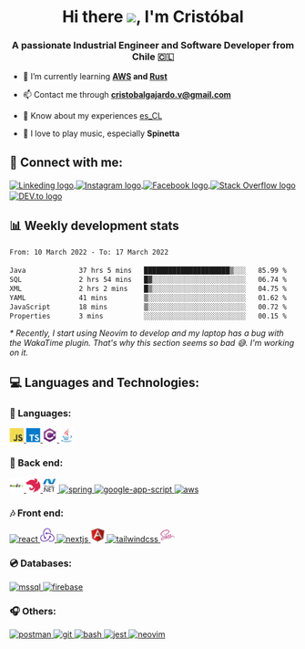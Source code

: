 <h1 align="center">Hi there <img src="https://media.giphy.com/media/hvRJCLFzcasrR4ia7z/giphy.gif" width="4%">, I'm Cristóbal</h1>
<h3 align="center">A passionate Industrial Engineer and Software Developer from Chile 🇨🇱</h3>

- 🌱 I’m currently learning **[AWS](https://aws.amazon.com) and [Rust](https://www.rust-lang.org)**

- 📫 Contact me through **cristobalgajardo.v@gmail.com**

- 📄 Know about my experiences [es_CL](https://bit.ly/cv-cristobal-gajardo)

- 🎸 I love to play music, especially **Spinetta**

## 🔗 Connect with me:

<p align="left">
    <!-- LinkedIn -->
    <a href="https://linkedin.com/in/cristobalgajardov" target="blank">
        <img align="center" src="https://cdn.jsdelivr.net/npm/simple-icons@3.0.1/icons/linkedin.svg" alt="Linkeding logo" width="5%" height="5%"/>
    </a>
    <!-- Instagram -->
    <a href="https://instagram.com/cristobalgvera" target="blank">
        <img align="center" src="https://cdn.jsdelivr.net/npm/simple-icons@3.0.1/icons/instagram.svg" alt="Instagram logo" width="5%" height="5%"/>
    </a>
    <!-- Facebook -->
    <a href="https://fb.com/cristobalgajardo.v" target="blank">
        <img align="center" src="https://cdn.jsdelivr.net/npm/simple-icons@3.0.1/icons/facebook.svg" alt="Facebook logo" width="5%" height="5%"/>
    </a>
    <!-- Stack Overflow -->
    <a href="https://stackoverflow.com/users/13816773" target="blank">
        <img align="center" src="https://cdn.jsdelivr.net/npm/simple-icons@3.0.1/icons/stackoverflow.svg" alt="Stack Overflow logo" width="5%" height="5%"/>
    </a>
    <!-- HackerRank -->
    <!--
    <a href="https://www.hackerrank.com/cristobalgvera" target="blank">
        <img align="center" src="https://cdn.jsdelivr.net/npm/simple-icons@3.0.1/icons/hackerrank.svg" alt="HackerRank logo" width="5%" height="5%"/>
    </a>
    -->
    <!-- DEV.to -->
    <a href="https://dev.to/cristobalgvera" target="blank">
        <img align="center" src="https://cdn.jsdelivr.net/npm/simple-icons@3.0.1/icons/dev-dot-to.svg" alt="DEV.to logo" width="5%" height="5%"/>
    </a>
</p>

## 📊 Weekly development stats

<!--START_SECTION:waka-->

```text
From: 10 March 2022 - To: 17 March 2022

Java             37 hrs 5 mins   █████████████████████▒░░░   85.99 %
SQL              2 hrs 54 mins   █▓░░░░░░░░░░░░░░░░░░░░░░░   06.74 %
XML              2 hrs 2 mins    █▒░░░░░░░░░░░░░░░░░░░░░░░   04.75 %
YAML             41 mins         ▒░░░░░░░░░░░░░░░░░░░░░░░░   01.62 %
JavaScript       18 mins         ▒░░░░░░░░░░░░░░░░░░░░░░░░   00.72 %
Properties       3 mins          ░░░░░░░░░░░░░░░░░░░░░░░░░   00.15 %
```

<!--END_SECTION:waka-->

<i>* Recently, I start using Neovim to develop and my laptop has a bug with the WakaTime plugin. That's why this section seems so bad 😅. I'm working on it.</i>
    
## 💻 Languages and Technologies:

### 🎷 Languages:

<p align="left">
    <!-- JavaScript -->
    <a href="https://developer.mozilla.org/en-US/docs/Web/JavaScript" target="_blank">
        <img src="https://raw.githubusercontent.com/devicons/devicon/master/icons/javascript/javascript-original.svg" alt="javascript" width="5%" height="5%"/>
    </a>
    <!-- TypeScript -->
    <a href="https://www.typescriptlang.org" target="_blank">
        <img src="https://raw.githubusercontent.com/devicons/devicon/master/icons/typescript/typescript-original.svg" alt="typescript" width="5%" height="5%"/>
    </a>
    <!-- C# -->
    <a href="https://docs.microsoft.com/en-us/dotnet/csharp" target="_blank">
        <img src="https://raw.githubusercontent.com/devicons/devicon/master/icons/csharp/csharp-original.svg" alt="csharp" width="5%" height="5%"/>
    </a>
    <!-- Java -->
    <a href="https://www.java.com" target="_blank">
        <img src="https://raw.githubusercontent.com/devicons/devicon/master/icons/java/java-original.svg" alt="java" width="5%" height="5%"/>
    </a>
    <!-- Python -->
    <!--
    <a href="https://www.python.org" target="_blank">
        <img src="https://raw.githubusercontent.com/devicons/devicon/master/icons/python/python-original.svg" alt="python" width="5%" height="5%"/>
    </a>
    -->
</p>

### 🎼 Back end:

<p align="left">
    <!-- NodeJS -->
    <a href="https://nodejs.org" target="_blank">
        <img src="https://raw.githubusercontent.com/devicons/devicon/master/icons/nodejs/nodejs-original-wordmark.svg" alt="nodejs" width="5%" height="5%"/>
    </a>
    <!-- NestJS -->
    <a href="https://nestjs.com" target="_blank">
        <img src="https://raw.githubusercontent.com/devicons/devicon/master/icons/nestjs/nestjs-plain.svg" alt="nestjs" width="5%" height="5%"/>
    </a>
    <!-- .NET -->
    <a href="https://dotnet.microsoft.com" target="_blank">
        <img src="https://raw.githubusercontent.com/devicons/devicon/master/icons/dot-net/dot-net-original-wordmark.svg" alt="dotnet" width="5%" height="5%"/>
    </a>
    <!-- Spring Boot -->
    <a href="https://spring.io" target="_blank">
        <img src="https://www.vectorlogo.zone/logos/springio/springio-icon.svg" alt="spring" width="5%" height="5%"/>
    </a>
    <!-- Google Apps Script -->
    <a href="https://developers.google.com/apps-script" target="_blank">
        <img src="https://static.cdnlogo.com/logos/g/12/google-apps-script.svg" alt="google-app-script" width="5%" height="5%"/>
    </a>
    <!-- GraphQL -->
    <!--
    <a href="https://graphql.org" target="_blank">
        <img src="https://www.vectorlogo.zone/logos/graphql/graphql-icon.svg" alt="graphql" width="5%" height="5%"/>
    </a>
    -->
    <!-- AWS -->
    <a href="https://aws.amazon.com" target="_blank">
        <img src="https://cdn.worldvectorlogo.com/logos/amazon-web-services-2.svg" alt="aws" width="5%" height="5%" />
    </a>
</p>

### 🎶 Front end:

<p align="left">
    <!-- React -->
    <a href="https://reactjs.org" target="_blank">
        <img src="https://reactnative.dev/img/header_logo.svg" alt="react" width="5%" height="5%"/>
        <!-- <img src="https://devicons.github.io/devicon/devicon.git/icons/react/react-original-wordmark.svg" alt="react" width="40" height="40"/> -->
    </a>
    <!-- Redux -->
    <a href="https://redux.js.org" target="_blank">
       <img src="https://raw.githubusercontent.com/devicons/devicon/master/icons/redux/redux-original.svg" alt="redux" width="5%" height="5%"/>
    </a>
    <!-- NextJS -->
    <a href="https://nextjs.org" target="_blank">
         <img src="https://cdn.worldvectorlogo.com/logos/nextjs-3.svg" alt="nextjs" width="5%" height="5%"/>
    </a>
    <!-- Angular -->
    <a href="https://angular.io" target="_blank">
        <img src="https://raw.githubusercontent.com/devicons/devicon/master/icons/angularjs/angularjs-original.svg" alt="angular" width="5%" height="5%"/>
    </a>
    <!-- TailwindCSS -->
    <a href="https://tailwindcss.com/" target="_blank">
        <img src="https://www.vectorlogo.zone/logos/tailwindcss/tailwindcss-icon.svg" alt="tailwindcss" width="5%" height="5%"/>
    </a>
    <!-- Sass -->
    <a href="https://sass-lang.com" target="_blank">
        <img src="https://raw.githubusercontent.com/devicons/devicon/master/icons/sass/sass-original.svg" alt="sass" width="5%" height="5%"/>
    </a>
</p>

### 💿 Databases:

<p align="left">
    <!-- PostgreSQL -->
    <!--
    <a href="https://www.postgresql.org" target="_blank">
        <img src="https://raw.githubusercontent.com/devicons/devicon/master/icons/postgresql/postgresql-original-wordmark.svg" alt="postgresql" width="5%" height="5%"/>
    </a>
    -->
    <!-- MSSQL (SQL Server) -->
    <a href="https://www.microsoft.com/en-us/sql-server" target="_blank">
        <img src="https://static.cdnlogo.com/logos/m/21/microsoft-sql-server.svg" alt="mssql" width="5%" height="5%"/>
    </a>
    <!-- Firebase -->
     <a href="https://firebase.google.com/" target="_blank">
         <img src="https://www.vectorlogo.zone/logos/firebase/firebase-icon.svg" alt="firebase" width="5%" height="5%"/>
    </a>
</p>

### 🎧 Others:

<p align="left">
    <!-- Postman -->
    <a href="https://postman.com" target="_blank">
        <img src="https://www.vectorlogo.zone/logos/getpostman/getpostman-icon.svg" alt="postman" width="5%" height="5%"/>
    </a>
    <!-- Linux -->
    <!--
    <a href="https://www.linux.org" target="_blank">
        <img src="https://raw.githubusercontent.com/devicons/devicon/master/icons/linux/linux-original.svg" alt="linux" width="5%" height="5%"/>
    </a>
    -->
    <!-- Git -->
    <a href="https://git-scm.com" target="_blank">
        <img src="https://www.vectorlogo.zone/logos/git-scm/git-scm-icon.svg" alt="git" width="5%" height="5%"/>
    </a>
    <!-- Adobe Illustrator -->
    <!--
    <a href="https://www.adobe.com/in/products/illustrator.html" target="_blank">
        <img src="https://www.vectorlogo.zone/logos/adobe_illustrator/adobe_illustrator-icon.svg" alt="illustrator" width="5%" height="5%"/>
    </a>
    -->
    <!-- Bash -->
    <a href="https://www.gnu.org/software/bash/" target="_blank">
        <img src="https://www.vectorlogo.zone/logos/gnu_bash/gnu_bash-icon.svg" alt="bash" width="5%" height="5%" />
    </a>
    <!-- JestJS -->
    <a href="https://jestjs.io" target="_blank">
        <img src="https://www.vectorlogo.zone/logos/jestjsio/jestjsio-icon.svg" alt="jest" width="5%" height="5%" />
    </a>
    <!-- Puppeteer -->
    <!--
    <a href="https://github.com/puppeteer/puppeteer" target="_blank">
        <img src="https://www.vectorlogo.zone/logos/pptrdev/pptrdev-official.svg" alt="puppeteer" width="5%" height="5%" />
    </a>
    -->
    <!-- Neovim -->
    <a href="https://neovim.io" target="_blank">
        <img src="https://www.vectorlogo.zone/logos/neovimio/neovimio-icon.svg" alt="neovim" width="5%" height="5%" />
    </a>
</p>
